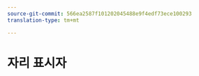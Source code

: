 ```yaml
---
source-git-commit: 566ea2587f101202045488e9f4edf73ece100293
translation-type: tm+mt

---
```

# 자리 표시자
